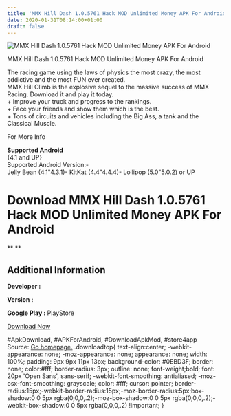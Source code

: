 ```yaml
---
title: 'MMX Hill Dash 1.0.5761 Hack MOD Unlimited Money APK For Android'
date: 2020-01-31T08:14:00+01:00
draft: false
---
```


![MMX Hill Dash 1.0.5761 Hack MOD Unlimited Money APK For Android](https://i0.wp.com/apkhome.net/wp-content/uploads/2017/05/MMX-Hill-Dash-1.0.5761.png "MMX Hill Dash 1.0.5761 Hack MOD Unlimited Money APK For Android")

  

MMX Hill Dash 1.0.5761 Hack MOD Unlimited Money APK For Android

The racing game using the laws of physics the most crazy, the most addictive and the most FUN ever created.  
MMX Hill Climb is the explosive sequel to the massive success of MMX Racing. Download it and play it today.  
\+ Improve your truck and progress to the rankings.  
\+ Face your friends and show them which is the best.  
\+ Tons of circuits and vehicles including the Big Ass, a tank and the Classical Muscle.

For More Info

**Supported Android**  
{4.1 and UP}  
Supported Android Version:-  
Jelly Bean (4.1"4.3.1)- KitKat (4.4"4.4.4)- Lollipop (5.0"5.0.2) or UP

Download MMX Hill Dash 1.0.5761 Hack MOD Unlimited Money APK For Android
========================================================================

** **

Additional Information
----------------------

**Developer :**

**Version :**

**Google Play :** PlayStore

  

[Download Now](https://store4app.co/post/mmx-hill-dash-1-0-5761-hack-mod-unlimited-money-apk-for-android_1573670950)

  
#ApkDownload, #APKForAndroid, #DownloadApkMod, #store4app  
Source: [Go homepage.](https://store4app.co/post/mmx-hill-dash-1-0-5761-hack-mod-unlimited-money-apk-for-android_1573670950) .downloadtop{ text-align:center; -webkit-appearance: none; -moz-appearance: none; appearance: none; width: 100%; padding: 9px 9px 11px 13px; background-color: #0EBD3F; border: none; color:#fff; border-radius: 3px; outline: none; font-weight;bold; font: 20px 'Open Sans', sans-serif; -webkit-font-smoothing: antialiased; -moz-osx-font-smoothing: grayscale; color: #fff; cursor: pointer; border-radius:15px;-webkit-border-radius:15px;-moz-border-radius:5px;box-shadow:0 0 5px rgba(0,0,0,.2);-moz-box-shadow:0 0 5px rgba(0,0,0,.2);-webkit-box-shadow:0 0 5px rgba(0,0,0,.2) !important; }